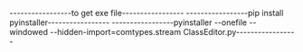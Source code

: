 -----------------to get exe file-----------------
-----------------pip install pyinstaller-----------------
-----------------pyinstaller --onefile --windowed --hidden-import=comtypes.stream ClassEditor.py-----------------
